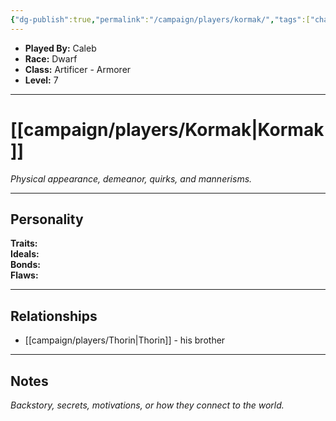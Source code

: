 ```yaml
---
{"dg-publish":true,"permalink":"/campaign/players/kormak/","tags":["character","player"],"noteIcon":"","created":"2025-10-26T09:01:34.968-07:00","updated":"2025-10-27T16:05:40.279-07:00"}
---
```



<p><span><ul>
<li dir="auto"><strong>Played By:</strong> Caleb</li>
<li dir="auto"><strong>Race:</strong> Dwarf</li>
<li dir="auto"><strong>Class:</strong> Artificer - Armorer</li>
<li dir="auto"><strong>Level:</strong> 7</li>
</ul></span></p>

---

# [[campaign/players/Kormak\|Kormak]]
*Physical appearance, demeanor, quirks, and mannerisms.*

---

## Personality
**Traits:**  
**Ideals:**  
**Bonds:**  
**Flaws:**  

---

## Relationships
-  [[campaign/players/Thorin\|Thorin]] - his brother 

---

## Notes
*Backstory, secrets, motivations, or how they connect to the world.*
